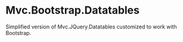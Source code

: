 Mvc.Bootstrap.Datatables
========================

Simplified version of Mvc.JQuery.Datatables customized to work with Bootstrap.
